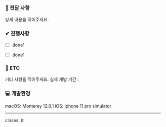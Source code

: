 ### 📃 전달 사항
상세 내용을 적어주세요.


### ✔ 진행사항
- [ ] done1
- [ ] done1


### 🔴 ETC
기타 사항을 적어주세요.
실제 개발 기간 : 


### 💻 개발환경
macOS: Monterey 12.0.1
iOS: iphone 11 pro simulator


<hr>

closes: #
